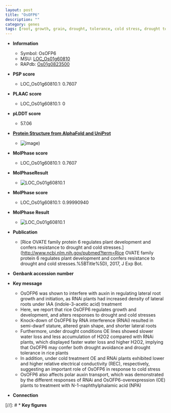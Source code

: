 ```yaml
---
layout: post
title: "OsOFP6"
description: ""
category: genes
tags: [root, growth, grain, drought, tolerance, cold stress, drought tolerance, auxin, stress, iaa, auxin transport, lateral root, water loss, IAA]
---
```


* **Information**  
    + Symbol: OsOFP6  
    + MSU: [LOC_Os01g60810](http://rice.plantbiology.msu.edu/cgi-bin/ORF_infopage.cgi?orf=LOC_Os01g60810)  
    + RAPdb: [Os01g0823500](http://rapdb.dna.affrc.go.jp/viewer/gbrowse_details/irgsp1?name=Os01g0823500)  

* **PSP score**  
    + LOC_Os01g60810.1: 0.7607 

* **PLAAC score**  
    + LOC_Os01g60810.1: 0 

* **pLDDT score**
    + 57.06

* **[Protein Structure from AlphaFold and UniProt](https://www.uniprot.org/uniprotkb/Q5JN79/entry#structure)**
    + ![image](https://ricepsp.github.io/images/Q5/AF-Q5JN79-F1.png))

* **MolPhase score**
    + LOC_Os01g60810.1: 0.7607

* **MolPhaseResult**
    + ![LOC_Os01g60810.1](https://ricepsp.github.io/pictures/LOC_Os01g/LOC_Os01g60810.1.png)

* **MolPhase score**
    + LOC_Os01g60810.1: 0.99990940

* **MolPhase Result**
    + ![LOC_Os01g60810.1](https://304243504.github.io/Pictures/LOC_Os01g/LOC_Os01g60810.1.png)

* **Publication**  
    + [Rice OVATE family protein 6 regulates plant development and confers resistance to drought and cold stresses.](http://www.ncbi.nlm.nih.gov/pubmed?term=Rice OVATE family protein 6 regulates plant development and confers resistance to drought and cold stresses.%5BTitle%5D), 2017, J Exp Bot.

* **Genbank accession number**  

* **Key message**  
    + OsOFP6 was shown to interfere with auxin in regulating lateral root growth and initiation, as RNAi plants had increased density of lateral roots under IAA (indole-3-acetic acid) treatment
    + Here, we report that rice OsOFP6 regulates growth and development, and alters responses to drought and cold stresses
    + Knock-down of OsOFP6 by RNA interference (RNAi) resulted in semi-dwarf stature, altered grain shape, and shorter lateral roots
    + Furthermore, under drought conditions OE lines showed slower water loss and less accumulation of H2O2 compared with RNAi plants, which displayed faster water loss and higher H2O2, implying that OsOFP6 may confer both drought avoidance and drought tolerance in rice plants
    + In addition, under cold treatment OE and RNAi plants exhibited lower and higher relative electrical conductivity (REC), respectively, suggesting an important role of OsOFP6 in response to cold stress
    + OsOFP6 also affects polar auxin transport, which was demonstrated by the different responses of RNAi and OsOFP6-overexpression (OE) plants to treatment with N-1-naphthylphalamic acid (NPA)

* **Connection**  

[//]: # * **Key figures**  


